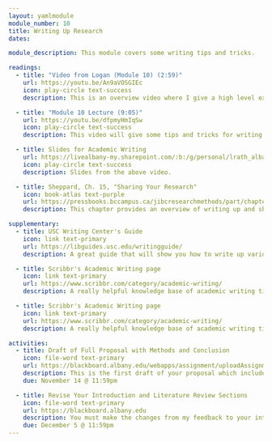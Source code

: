 ```yaml
---
layout: yamlmodule
module_number: 10
title: Writing Up Research
dates:

module_description: This module covers some writing tips and tricks.

readings:
  - title: "Video from Logan (Module 10) (2:59)"
    url: https://youtu.be/An9aVOSGIEc
    icon: play-circle text-success
    description: This is an overview video where I give a high level explanation of the readings and describe this week's tasks.

  - title: "Module 10 Lecture (9:05)"
    url: https://youtu.be/dfpmyHmIqSw
    icon: play-circle text-success
    description: This video will give some tips and tricks for writing coherently and cohesively.

  - title: Slides for Academic Writing
    url: https://livealbany-my.sharepoint.com/:b:/g/personal/lrath_albany_edu/EbZNTjEJn9RNofLTXPmMDbMByg-UgZ8Yp6dAowI2okR5LA?e=z6k8QO
    icon: play-circle text-success
    description: Slides from the above video.

  - title: Sheppard, Ch. 15, "Sharing Your Research"
    icon: book-atlas text-purple
    url: https://pressbooks.bccampus.ca/jibcresearchmethods/part/chapter-15-sharing-your-research/
    description: This chapter provides an overview of writing up and sharing your research based on audience and format.

supplementary:
  - title: USC Writing Center's Guide
    icon: link text-primary
    url: https://libguides.usc.edu/writingguide/
    description: A great guide that will show you how to write up various sections of a paper.

  - title: Scribbr's Academic Writing page
    icon: link text-primary
    url: https://www.scribbr.com/category/academic-writing/
    description: A really helpful knowledge base of academic writing tips and tricks. Check out the <a href="https://www.scribbr.com/academic-writing/transition-words/" target="_blank">transitions words</a> page, for example.

  - title: Scribbr's Academic Writing page
    icon: link text-primary
    url: https://www.scribbr.com/category/academic-writing/
    description: A really helpful knowledge base of academic writing tips and tricks. Check out the <a href="https://www.scribbr.com/academic-writing/transition-words/" target="_blank">transitions words</a> page or the <a href="https://www.scribbr.com/apa-style/methods-section/" target="_blank">methods</a>, for example.

activities:
  - title: Draft of Full Proposal with Methods and Conclusion
    icon: file-word text-primary
    url: https://blackboard.albany.edu/webapps/assignment/uploadAssignment?content_id=_7504068_1&course_id=_170260_1&group_id=&mode=cpview
    description: This is the first draft of your proposal which includes your introduction, literature review, methods and conclusion. See the Proposal Outline document for specific instructions. This is just a drop box so that you have something to peer-review. I advise you to include your revised introduction and literature review sections, but the important part here is your methods section and conclusion.
    due: November 14 @ 11:59pm

  - title: Revise Your Introduction and Literature Review Sections
    icon: file-word text-primary
    url: https://blackboard.albany.edu
    description: You must make the changes from my feedback to your introduction and literature review sections. You must also add a cover letter to your final draft (not due for peer-review) that explains how you made the changes. This only needs to be 1 paragraph that lets me know you read and made the changes. It should not be a list of the specific changes, but rather an overall summary of how you modified the sections. There is no drop box for this at this time, but you will include it on your final submission.
    due: December 5 @ 11:59pm
---
```

